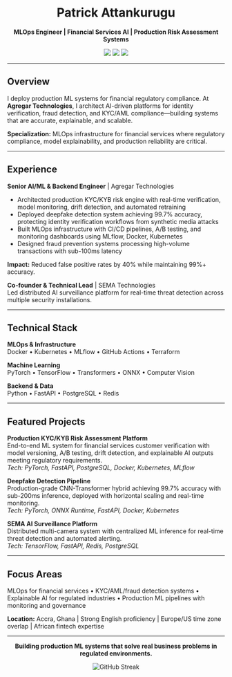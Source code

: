 <div align="center">
  
# Patrick Attankurugu

**MLOps Engineer | Financial Services AI | Production Risk Assessment Systems**

[<img src="https://img.shields.io/badge/Portfolio-patrickattankurugu.com-blue?style=for-the-badge&logo=google-chrome&logoColor=white"/>](http://patrickattankurugu.com)
[<img src="https://img.shields.io/badge/LinkedIn-Connect-blue?style=for-the-badge&logo=linkedin&logoColor=white"/>](https://www.linkedin.com/in/patrickattankurugu400/)
[<img src="https://img.shields.io/badge/Email-Contact-red?style=for-the-badge&logo=gmail&logoColor=white"/>](mailto:patricka.azuma@gmail.com)

</div>

---

## Overview

I deploy production ML systems for financial regulatory compliance. At **Agregar Technologies**, I architect AI-driven platforms for identity verification, fraud detection, and KYC/AML compliance—building systems that are accurate, explainable, and scalable.

**Specialization:** MLOps infrastructure for financial services where regulatory compliance, model explainability, and production reliability are critical.

---

## Experience

**Senior AI/ML & Backend Engineer** | Agregar Technologies

- Architected production KYC/KYB risk engine with real-time verification, model monitoring, drift detection, and automated retraining
- Deployed deepfake detection system achieving 99.7% accuracy, protecting identity verification workflows from synthetic media attacks
- Built MLOps infrastructure with CI/CD pipelines, A/B testing, and monitoring dashboards using MLflow, Docker, Kubernetes
- Designed fraud prevention systems processing high-volume transactions with sub-100ms latency

**Impact:** Reduced false positive rates by 40% while maintaining 99%+ accuracy.

**Co-founder & Technical Lead** | SEMA Technologies  
Led distributed AI surveillance platform for real-time threat detection across multiple security installations.

---

## Technical Stack

**MLOps & Infrastructure**  
Docker • Kubernetes • MLflow • GitHub Actions • Terraform

**Machine Learning**  
PyTorch • TensorFlow • Transformers • ONNX • Computer Vision

**Backend & Data**  
Python • FastAPI • PostgreSQL • Redis

---

## Featured Projects

**Production KYC/KYB Risk Assessment Platform**  
End-to-end ML system for financial services customer verification with model versioning, A/B testing, drift detection, and explainable AI outputs meeting regulatory requirements.  
*Tech: PyTorch, FastAPI, PostgreSQL, Docker, Kubernetes, MLflow*

**Deepfake Detection Pipeline**  
Production-grade CNN-Transformer hybrid achieving 99.7% accuracy with sub-200ms inference, deployed with horizontal scaling and real-time monitoring.  
*Tech: PyTorch, ONNX Runtime, FastAPI, Docker, Kubernetes*

**SEMA AI Surveillance Platform**  
Distributed multi-camera system with centralized ML inference for real-time threat detection and automated alerting.  
*Tech: TensorFlow, FastAPI, Redis, PostgreSQL*

---

## Focus Areas

MLOps for financial services • KYC/AML/fraud detection systems • Explainable AI for regulated industries • Production ML pipelines with monitoring and governance

**Location:** Accra, Ghana | Strong English proficiency | Europe/US time zone overlap | African fintech expertise

---

<div align="center">

**Building production ML systems that solve real business problems in regulated environments.**

![GitHub Streak](https://github-readme-streak-stats.herokuapp.com/?user=patrickattankurugu&theme=tokyonight&hide_border=true)

</div>
